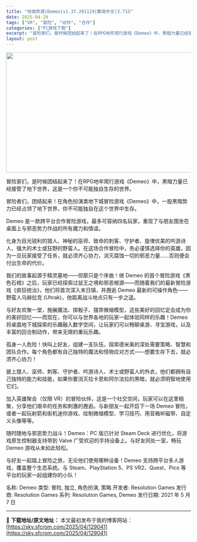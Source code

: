 ```yaml
---
title: "地城奇谭|Demeo|v1.37.291119|繁简中文|3.71G"
date: 2025-04-28
tags: ["VR", "冒险", "动作", "合作"]
categories: ["PC游戏下载"]
excerpt: "冒险家们，是时候团结起来了！在RPG地牢爬行游戏《Demeo》中，黑暗力量已经接管了地下世界，这是一个你不可能独自生存的世界。 冒险者们，团结起来！在角色扮演类地下城冒险游戏《Demeo》中，一股黑暗势力已经占领了地下世界，你不可能独自在这个世界中生存。 Demeo 是一款跨平台合作冒险游戏，最多可&hellip;"
layout: post
---
```


<img class="aligncenter size-full wp-image-129042" src="https://sky.sfcrom.com/wp-content/uploads/2025/04/2025042802300635.webp" alt="" width="700" height="327" />

冒险家们，是时候团结起来了！在RPG地牢爬行游戏《Demeo》中，黑暗力量已经接管了地下世界，这是一个你不可能独自生存的世界。

冒险者们，团结起来！在角色扮演类地下城冒险游戏《Demeo》中，一股黑暗势力已经占领了地下世界，你不可能独自在这个世界中生存。

Demeo 是一款跨平台合作冒险游戏，最多可容纳四名玩家，重现了与朋友围坐在桌面上与邪恶势力作战的所有魔力和情谊。

化身为目光锐利的猎人、神秘的巫师、致命的刺客、守护者、旋律优美的吟游诗人、强大的术士或狂野的野蛮人。在这场合作冒险中，务必谨慎选择你的英雄，因为一旦玩家接受了任务，就必须齐心协力，消灭腐蚀一切的邪恶力量……否则便会付出生命的代价。

我们的故事起源于精灵墓地——但那只是个序曲！继 Demeo 的首个冒险游戏《黑色石棺》之后，玩家已经探索过鼠王之境和邪恶根源——而随着我们的最新冒险游戏《疯狂统治》，他们将首次深入末日镇，并邂逅 Demeo 最新的可操作角色——野蛮人乌赫拉克 (Uhrak)，他距离战斗地点只有一步之遥。

与好友欢聚一堂，施展魔法、掷骰子、摆弄微缩模型，这些美好的回忆定会成为你的美好回忆——而现在，你可以与世界各地的玩家一起体验同样的乐趣！Demeo 将桌面地下城探索的乐趣融入数字空间，让玩家们可以畅聊桌游、寻宝游戏，以及丰富的回合制动作，带来无限的重玩乐趣。

孤身一人危险！快叫上好友，组建一支队伍，探索德米奥的深处需要策略、智慧和团队合作。每个角色都有自己独特的魔法和怪物应对方式——想要生存下去，就必须齐心协力！

披上猎人、巫师、刺客、守护者、吟游诗人、术士或野蛮人的外衣，他们都拥有自己独特的能力和技能，如果你要消灭拉卡恩和阿尔法拉的黑暗，就必须明智地使用它们。

加入英雄聚会（仅限 VR）的冒险伙伴，这是一个社交空间，玩家可以在这里相聚，分享他们艰辛的任务和刺激的邂逅。与新朋友一起开启下一场 Demeo 冒险，或者一起玩射箭和街机迷你游戏、绘制微缩模型、学习技巧、用音箱听磁带、自定义头像等等。

随时随地与邪恶势力战斗！Demeo：PC 版已针对 Steam Deck 进行优化，将游戏原生控制器支持带到 Valve 广受欢迎的手持设备上。与好友同处一室，畅玩 Demeo 游戏从未如此轻松。

与好友一起踏上冒险之旅，无论他们使用哪种设备！Demeo 支持跨平台多人游戏，覆盖整个生态系统。与 Steam、PlayStation 5、PS VR2、Quest、Pico 等平台的玩家一起组建你的小队！

名称: Demeo
类型: 冒险, 独立, 角色扮演, 策略
开发者: Resolution Games
发行商: Resolution Games
系列: Resolution Games, Demeo
发行日期: 2021 年 5 月 7 日

---
📖 **下载地址/原文地址：** 本文最初发布于我的博客网站：[https://sky.sfcrom.com/2025/04/129041](https://sky.sfcrom.com/2025/04/129041)
